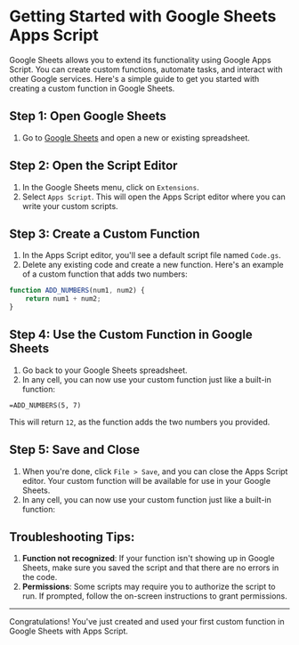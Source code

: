 # Getting Started with Google Sheets Apps Script
Google Sheets allows you to extend its functionality using Google Apps Script. You can create custom functions, automate tasks, and interact with other Google services. Here's a simple guide to get you started with creating a custom function in Google Sheets.

## Step 1: Open Google Sheets
1. Go to [Google Sheets](https://sheets.google.com) and open a new or existing spreadsheet.

## Step 2: Open the Script Editor
1. In the Google Sheets menu, click on `Extensions`.
2. Select `Apps Script`. This will open the Apps Script editor where you can write your custom scripts.

## Step 3: Create a Custom Function
1. In the Apps Script editor, you'll see a default script file named `Code.gs`.
2. Delete any existing code and create a new function. Here's an example of a custom function that adds two numbers:
```javascript
function ADD_NUMBERS(num1, num2) {
    return num1 + num2;
}
```

## Step 4: Use the Custom Function in Google Sheets
1. Go back to your Google Sheets spreadsheet.
2. In any cell, you can now use your custom function just like a built-in function:
```plaintext
=ADD_NUMBERS(5, 7)
```
This will return `12`, as the function adds the two numbers you provided.

## Step 5: Save and Close
1. When you're done, click `File > Save`, and you can close the Apps Script editor. Your custom function will be available for use in your Google Sheets.
2. In any cell, you can now use your custom function just like a built-in function:

## Troubleshooting Tips:
1. **Function not recognized**: If your function isn't showing up in Google Sheets, make sure you saved the script and that there are no errors in the code.
2. **Permissions**: Some scripts may require you to authorize the script to run. If prompted, follow the on-screen instructions to grant permissions.

---

Congratulations! You've just created and used your first custom function in Google Sheets with Apps Script.
